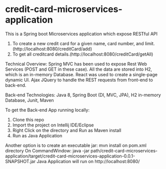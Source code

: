# credit-card-microservices-application
This is a Spring boot Microservices application which expose RESTful API 
1. To create a new credit card for a given name, card number, and limit. (http://localhost:8080/creditCard/add)
2. To get all creditcard details.(http://localhost:8080/creditCard/getAll)


Technical Overview:
Spring MVC has been used to expose Rest Web Services (POST and GET in these case).  All the data are stored into H2, which is an in-memory Database. 
React was used to create a single-page dynamic UI.  Ajax JQuery to handle the REST requests from front-end to back-end.


Back-end Technologies:
Java 8, Spring Boot (DI, MVC, JPA), H2 in-memory Database, Junit, Maven


To get the Back-end App running locally:
1. Clone this repo
2. Import the project on Intellij IDE/Eclipse
3. Right Click on the directory and Run as Maven install
4. Run as Java Application


Another option is to create an executable jar:
mvn install on pom.xml directory
On CommandWindow: java -jar path/credit-card-microservices-application/target/credit-card-microservices-application-0.0.1-SNAPSHOT.jar
Java Application will run on http://localhost:8080/

